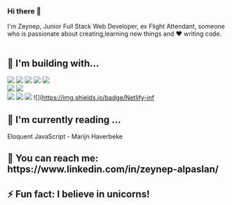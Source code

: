 ### Hi there 👋
I'm Zeynep, Junior Full Stack Web Developer,
ex Flight Attendant,
someone who is passionate about creating,learning new things and ❤️ writing code.
<br/><br/>
## 👾 I'm building with...
![](https://img.shields.io/badge/Javascript-informational?style=flat&logo=javascript&logoColor=ColorName&color=black)
![](https://img.shields.io/badge/React-informational?style=flat&logo=react&logoColor=ColorName&color=black)
![](https://img.shields.io/badge/Node-informational?style=flat&logo=Node.js&logoColor=ColorName&color=black)
![](https://img.shields.io/badge/Express-informational?style=flat&logo=Express&logoColor=ColorName&color=black)
![](https://img.shields.io/badge/MongoDB-informational?style=flat&logo=MongoDB&logoColor=ColorName&color=black)
<br/>
![](https://img.shields.io/badge/CSS-informational?style=flat&logo=css3&logoColor=ColorName&color=black)
![](https://img.shields.io/badge/Bootstrap-informational?style=flat&logo=Bootstrap&logoColor=ColorName&color=black)
<br/>
![](https://img.shields.io/badge/NPM-informational?style=flat&logo=npm&logoColor=ColorName&color=black)
![](https://img.shields.io/badge/Postman-informational?style=flat&logo=Postman&logoColor=ColorName&color=black)
![](https://img.shields.io/badge/heroku-informational?style=flat&logo=heroku&logoColor=ColorName&color=black)
![](https://img.shields.io/badge/Netlify-inf<br/>
<h2>🌱 I'm currently reading ...</h2> 
  <p>Eloquent JavaScript - Marijn Haverbeke </p>
  <h2>🔗 You can reach me: https://www.linkedin.com/in/zeynep-alpaslan/</h2> 
 <h2>⚡ Fun fact: I believe in unicorns!</h2> 
<!--
**CodingEinhornDeu/CodingEinhornDeu** is a ✨ _special_ ✨ repository because its `README.md` (this file) appears on your GitHub profile.

Here are some ideas to get you started:

- 🔭 I’m currently working on ...
- 🌱 I’m currently learning ...
- 👯 I’m looking to collaborate on ...
- 🤔 I’m looking for help with ...
- 💬 Ask me about ...
- 😄 Pronouns: ...
- 
-->
